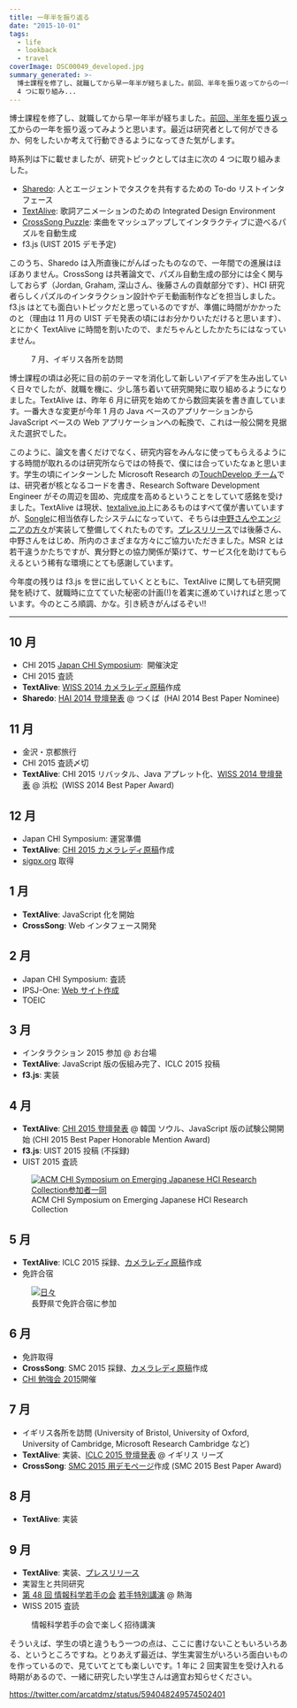 ```yaml
---
title: 一年半を振り返る
date: "2015-10-01"
tags:
  - life
  - lookback
  - travel
coverImage: DSC00049_developed.jpg
summary_generated: >-
  博士課程を修了し、就職してから早一年半が経ちました。前回、半年を振り返ってからの一年を振り返ってみようと思います。最近は研究者として何ができるか、何をしたいか考えて行動できるようになってきた気がします。時系列は下に載せましたが、研究トピックとしては主に次の
  4 つに取り組み...
---
```


博士課程を修了し、就職してから早一年半が経ちました。[前回、半年を振り返って](http://junkato.jp/ja/blog/2014/09/25/half-yearly-review/)からの一年を振り返ってみようと思います。最近は研究者として何ができるか、何をしたいか考えて行動できるようになってきた気がします。

時系列は下に載せましたが、研究トピックとしては主に次の 4 つに取り組みました。

- [Sharedo](http://junkato.jp/ja/sharedo/): 人とエージェントでタスクを共有するための To-do リストインタフェース
- [TextAlive](https://staff.aist.go.jp/jun.kato/TextAlive/): 歌詞アニメーションのための Integrated Design Environment
- [CrossSong Puzzle](https://staff.aist.go.jp/jun.kato/CrossSong/): 楽曲をマッシュアップしてインタラクティブに遊べるパズルを自動生成
- f3.js (UIST 2015 デモ予定)

このうち、Sharedo は入所直後にがんばったものなので、一年間での進展はほぼありません。CrossSong は共著論文で、パズル自動生成の部分には全く関与しておらず（Jordan, Graham, 深山さん、後藤さんの貢献部分です）、HCI 研究者らしくパズルのインタラクション設計やデモ動画制作などを担当しました。f3.js はとても面白いトピックだと思っているのですが、準備に時間がかかったのと（理由は 11 月の UIST デモ発表の頃にはお分かりいただけると思います）、とにかく TextAlive に時間を割いたので、まだちゃんとしたかたちにはなっていません。

<figure className="none"><a href="https://goo.gl/photos/Ho2gWe12RmdZPhdE7"><img src="/images/DSC00049_developed-1024x681.jpg" alt="" /></a><figcaption>7 月、イギリス各所を訪問</figcaption></figure>

博士課程の頃は必死に目の前のテーマを消化して新しいアイデアを生み出していく日々でしたが、就職を機に、少し落ち着いて研究開発に取り組めるようになりました。TextAlive は、昨年 6 月に研究を始めてから数回実装を書き直しています。一番大きな変更が今年 1 月の Java ベースのアプリケーションから JavaScript ベースの Web アプリケーションへの転換で、これは一般公開を見据えた選択でした。

このように、論文を書くだけでなく、研究内容をみんなに使ってもらえるようにする時間が取れるのは研究所ならではの特長で、僕には合っていたなぁと思います。学生の頃にインターンした Microsoft Research の[TouchDevelop チーム](http://research.microsoft.com/en-us/projects/touchdevelop/team.aspx)では、研究者が核となるコードを書き、Research Software Development Engineer がその周辺を固め、完成度を高めるということをしていて感銘を受けました。TextAlive は現状、[textalive.jp](http://textalive.jp/)上にあるものはすべて僕が書いていますが、[Songle](http://songle.jp/)に相当依存したシステムになっていて、そちらは[中野さんやエンジニアの方々](http://textalive.jp/about#team)が実装して整備してくれたものです。[プレスリリース](http://aist.go.jp/aist_j/press_release/pr2015/pr20150908/pr20150908.html)では後藤さん、中野さんをはじめ、所内のさまざまな方々にご協力いただきました。MSR とは若干違うかたちですが、異分野との協力関係が築けて、サービス化を助けてもらえるという稀有な環境にとても感謝しています。

今年度の残りは f3.js を世に出していくとともに、TextAlive に関しても研究開発を続けて、就職時に立てていた秘密の計画(!)を着実に進めていければと思っています。今のところ順調、かな。引き続きがんばるぞい!!

---

## 10 月

- CHI 2015 [Japan CHI Symposium](http://junkato.jp/ja/blog/2015/03/01/acm-chi2015-hci-tokyo/):  開催決定
- CHI 2015 査読
- **TextAlive**: [WISS 2014 カメラレディ原稿](http://junkato.jp/publications/wiss2014-kato-textalive.pdf)作成
- **Sharedo**: [HAI 2014 登壇発表](http://junkato.jp/publications/hai2014-kato-sharedo-slides.pdf) @ つくば  (HAI 2014 Best Paper Nominee)

## 11 月

- 金沢・京都旅行
- CHI 2015 査読〆切
- **TextAlive**: CHI 2015 リバッタル、Java アプレット化、[WISS 2014 登壇発表](http://junkato.jp/publications/chi2015-kato-textalive-slides.pdf) @ 浜松  (WISS 2014 Best Paper Award)

## 12 月

- Japan CHI Symposium: 運営準備
- **TextAlive**: [CHI 2015 カメラレディ原稿](http://junkato.jp/publications/chi2015-kato-textalive.pdf)作成
- [sigpx.org](http://sigpx.org/) 取得

## 1 月

- **TextAlive**: JavaScript 化を開始
- **CrossSong**: Web インタフェース開発

## 2 月

- Japan CHI Symposium: 査読
- IPSJ-One: [Web サイト作成](http://ipsj-one.org/)
- TOEIC

## 3 月

- インタラクション 2015 参加 @ お台場
- **TextAlive**: JavaScript 版の仮組み完了、ICLC 2015 投稿
- **f3.js**: 実装

## 4 月

- **TextAlive**: [CHI 2015 登壇発表](http://junkato.jp/publications/chi2015-kato-textalive-slides.pdf) @ 韓国 ソウル、JavaScript 版の試験公開開始 (CHI 2015 Best Paper Honorable Mention Award)
- **f3.js**: UIST 2015 投稿 (不採録)
- UIST 2015 査読

<figure className="center">
  <a href="http://hci.tokyo/"><img src="/images/DSC00573-1024x682.jpg" alt="ACM CHI Symposium on Emerging Japanese HCI Research Collection参加者一同" /></a>
  <figcaption>ACM CHI Symposium on Emerging Japanese HCI Research Collection</figcaption>
</figure>

## 5 月

- **TextAlive**: ICLC 2015 採録、[カメラレディ原稿](http://dx.doi.org/10.5281/zenodo.19355)作成
- 免許合宿

<figure className="center">
  <a href="https://goo.gl/photos/RBzDVXF7g6YT2YNY8"><img src="/images/DSC00698-1024x682.jpg" alt="日々" /></a>
  <figcaption>長野県で免許合宿に参加</figcaption>
</figure>

## 6 月

- 免許取得
- **CrossSong**: SMC 2015 採録、[カメラレディ原稿](https://staff.aist.go.jp/m.goto/PAPER/SMC2015smith.pdf)作成
- [CHI 勉強会 2015](http://hci.tokyo/seminar/chi2015/)開催

## 7 月

- イギリス各所を訪問 (University of Bristol, University of Oxford, University of Cambridge, Microsoft Research Cambridge など)
- **TextAlive**: 実装、[ICLC 2015 登壇発表](http://textalive.jp/paper) @ イギリス リーズ
- **CrossSong**: [SMC 2015 用デモページ](https://staff.aist.go.jp/jun.kato/CrossSong/demo/)作成 (SMC 2015 Best Paper Award)

## 8 月

- **TextAlive**: 実装

## 9 月

- **TextAlive**: 実装、[プレスリリース](http://www.aist.go.jp/aist_j/press_release/pr2015/pr20150908/pr20150908.html)
- 実習生と共同研究
- [第 48 回 情報科学若手の会](http://wakate.org/37) [若手特別講演](http://junkato.jp/ja/talks/people-are-programmers/?p=1) @ 熱海
- WISS 2015 査読

<figure className="center">
  <a href="http://junkato.jp/ja/talks/people-are-programmers/?p=1"><img src="/images/SDIM9353-1024x683.jpg" alt="" /></a>
  <figcaption>情報科学若手の会で楽しく招待講演</figcaption>
</figure>

そういえば、学生の頃と違うもう一つの点は、ここに書けないこともいろいろある、というところですね。とりあえず最近は、学生実習生がいろいろ面白いものを作っているので、見ていてとても楽しいです。1 年に 2 回実習生を受け入れる時期があるので、一緒に研究したい学生さんは適宜お知らせください。

https://twitter.com/arcatdmz/status/594048249574502401

